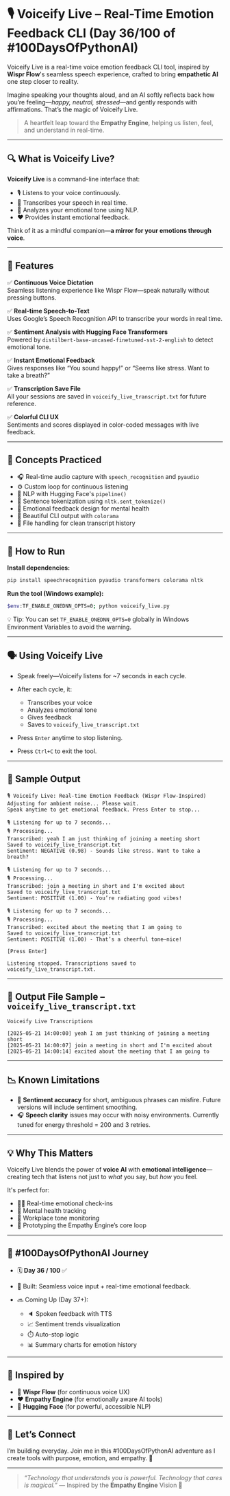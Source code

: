 # 🎙️ Voiceify Live – Real-Time Emotion Feedback CLI (Day 36/100 of #100DaysOfPythonAI)

Voiceify Live is a real-time voice emotion feedback CLI tool, inspired by **Wispr Flow**'s seamless speech experience, crafted to bring **empathetic AI** one step closer to reality.

Imagine speaking your thoughts aloud, and an AI softly reflects back how you’re feeling—*happy, neutral, stressed*—and gently responds with affirmations. That’s the magic of Voiceify Live.

> A heartfelt leap toward the **Empathy Engine**, helping us listen, feel, and understand in real-time.

---

## 🔍 What is Voiceify Live?

**Voiceify Live** is a command-line interface that:
- 🎙️ Listens to your voice continuously.
- 💬 Transcribes your speech in real time.
- 🧠 Analyzes your emotional tone using NLP.
- ❤️ Provides instant emotional feedback.

Think of it as a mindful companion—**a mirror for your emotions through voice**.

---

## 🎯 Features

✅ **Continuous Voice Dictation**  
Seamless listening experience like Wispr Flow—speak naturally without pressing buttons.

✅ **Real-time Speech-to-Text**  
Uses Google’s Speech Recognition API to transcribe your words in real time.

✅ **Sentiment Analysis with Hugging Face Transformers**  
Powered by `distilbert-base-uncased-finetuned-sst-2-english` to detect emotional tone.

✅ **Instant Emotional Feedback**  
Gives responses like “You sound happy!” or “Seems like stress. Want to take a breath?”

✅ **Transcription Save File**  
All your sessions are saved in `voiceify_live_transcript.txt` for future reference.

✅ **Colorful CLI UX**  
Sentiments and scores displayed in color-coded messages with live feedback.

---

## 🧠 Concepts Practiced

- 🎧 Real-time audio capture with `speech_recognition` and `pyaudio`
- ⚙️ Custom loop for continuous listening
- 🤖 NLP with Hugging Face's `pipeline()`
- 🧩 Sentence tokenization using `nltk.sent_tokenize()`
- 🌈 Emotional feedback design for mental health
- 🎨 Beautiful CLI output with `colorama`
- 📝 File handling for clean transcript history

---

## 🚀 How to Run

**Install dependencies:**

```bash
pip install speechrecognition pyaudio transformers colorama nltk
````

**Run the tool (Windows example):**

```bash
$env:TF_ENABLE_ONEDNN_OPTS=0; python voiceify_live.py
```

💡 Tip: You can set `TF_ENABLE_ONEDNN_OPTS=0` globally in Windows Environment Variables to avoid the warning.

---

## 🗣️ Using Voiceify Live

* Speak freely—Voiceify listens for \~7 seconds in each cycle.
* After each cycle, it:

  * Transcribes your voice
  * Analyzes emotional tone
  * Gives feedback
  * Saves to `voiceify_live_transcript.txt`
* Press `Enter` anytime to stop listening.
* Press `Ctrl+C` to exit the tool.

---

## 📁 Sample Output

```plaintext
🎙️ Voiceify Live: Real-time Emotion Feedback (Wispr Flow-Inspired)
Adjusting for ambient noise... Please wait.
Speak anytime to get emotional feedback. Press Enter to stop...

🎙️ Listening for up to 7 seconds...
🎙️ Processing...
Transcribed: yeah I am just thinking of joining a meeting short
Saved to voiceify_live_transcript.txt
Sentiment: NEGATIVE (0.98) - Sounds like stress. Want to take a breath?

🎙️ Listening for up to 7 seconds...
🎙️ Processing...
Transcribed: join a meeting in short and I'm excited about
Saved to voiceify_live_transcript.txt
Sentiment: POSITIVE (1.00) - You’re radiating good vibes!

🎙️ Listening for up to 7 seconds...
🎙️ Processing...
Transcribed: excited about the meeting that I am going to
Saved to voiceify_live_transcript.txt
Sentiment: POSITIVE (1.00) - That’s a cheerful tone—nice!

[Press Enter]

Listening stopped. Transcriptions saved to voiceify_live_transcript.txt.
```

---

## 📝 Output File Sample – `voiceify_live_transcript.txt`

```
Voiceify Live Transcriptions

[2025-05-21 14:00:00] yeah I am just thinking of joining a meeting short
[2025-05-21 14:00:07] join a meeting in short and I'm excited about
[2025-05-21 14:00:14] excited about the meeting that I am going to
```

---

## 📉 Known Limitations

* 🎯 **Sentiment accuracy** for short, ambiguous phrases can misfire. Future versions will include sentiment smoothing.
* 🎧 **Speech clarity** issues may occur with noisy environments. Currently tuned for energy threshold = 200 and 3 retries.

---

## 💡 Why This Matters

Voiceify Live blends the power of **voice AI** with **emotional intelligence**—creating tech that listens not just to *what* you say, but *how* you feel.

It's perfect for:

* 🧘‍♀️ Real-time emotional check-ins
* 🧠 Mental health tracking
* 💼 Workplace tone monitoring
* 🔬 Prototyping the Empathy Engine’s core loop

---

## 📆 #100DaysOfPythonAI Journey

* 🗓️ **Day 36 / 100** ✅
* 🧱 Built: Seamless voice input + real-time emotional feedback.
* 🔜 Coming Up (Day 37+):

  * 🔈 Spoken feedback with TTS
  * 📈 Sentiment trends visualization
  * ⏱️ Auto-stop logic
  * 📊 Summary charts for emotion history

---

## 🧠 Inspired by

* 🔄 **Wispr Flow** (for continuous voice UX)
* ❤️ **Empathy Engine** (for emotionally aware AI tools)
* 🤗 **Hugging Face** (for powerful, accessible NLP)

---

## 🔗 Let’s Connect

I’m building everyday.
Join me in this #100DaysOfPythonAI adventure as I create tools with purpose, emotion, and empathy. 🌱

---

> *“Technology that understands you is powerful. Technology that cares is magical.”*
> — Inspired by the **Empathy Engine** Vision 🌟
